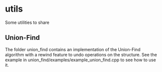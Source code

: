 # utils
Some utilities to share

## Union-Find

The folder union_find contains an implementation of the Union-Find
algorithm with a rewind feature to undo operations on the
structure. See the example in
union_find/examples/example_union_find.cpp to see how to use it.